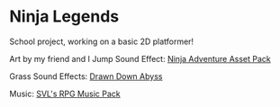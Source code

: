 # Ninja Legends
School project, working on a basic 2D platformer!

Art by my friend and I
Jump Sound Effect: [Ninja Adventure Asset Pack](https://pixel-boy.itch.io/ninja-adventure-asset-pack)

Grass Sound Effects: [Drawn Down Abyss](https://dafluffypotato.itch.io/drawn-down-abyss)

Music: [SVL's RPG Music Pack](https://svl.itch.io/rpg-music-pack-svl)
